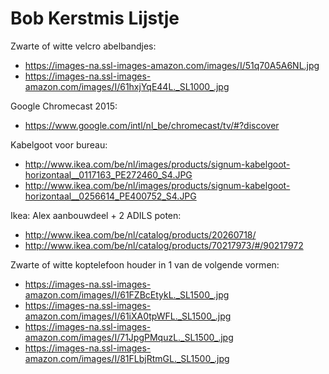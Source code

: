 # Bob Kerstmis Lijstje

Zwarte of witte velcro abelbandjes: 
- https://images-na.ssl-images-amazon.com/images/I/51q70A5A6NL.jpg
- https://images-na.ssl-images-amazon.com/images/I/61hxjYqE44L._SL1000_.jpg

Google Chromecast 2015: 
- https://www.google.com/intl/nl_be/chromecast/tv/#?discover

Kabelgoot voor bureau:
- http://www.ikea.com/be/nl/images/products/signum-kabelgoot-horizontaal__0117163_PE272460_S4.JPG
- http://www.ikea.com/be/nl/images/products/signum-kabelgoot-horizontaal__0256614_PE400752_S4.JPG

Ikea: Alex aanbouwdeel + 2 ADILS poten: 
- http://www.ikea.com/be/nl/catalog/products/20260718/ 
- http://www.ikea.com/be/nl/catalog/products/70217973/#/90217972

Zwarte of witte koptelefoon houder in 1 van de volgende vormen:
- https://images-na.ssl-images-amazon.com/images/I/61FZBcEtykL._SL1500_.jpg
- https://images-na.ssl-images-amazon.com/images/I/61iXA0tpWFL._SL1500_.jpg
- https://images-na.ssl-images-amazon.com/images/I/71JpgPMquzL._SL1500_.jpg
- https://images-na.ssl-images-amazon.com/images/I/81FLbjRtmGL._SL1500_.jpg
